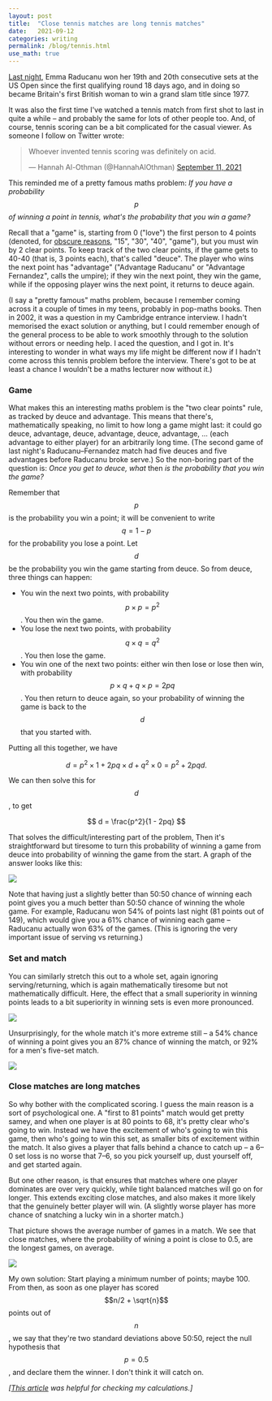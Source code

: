 ```yaml
---
layout: post
title:  "Close tennis matches are long tennis matches"
date:   2021-09-12
categories: writing
permalink: /blog/tennis.html
use_math: true
---
```


[Last night](https://www.theguardian.com/sport/2021/sep/11/emma-raducanu-makes-tennis-history-with-us-open-final-win), Emma Raducanu won her 19th and 20th consecutive sets at the US Open since the first qualifying round 18 days ago, and in doing so became Britain's first British woman to win a grand slam title since 1977.

It was also the first time I've watched a tennis match from first shot to last in quite a while – and probably the same for lots of other people too. And, of course, tennis scoring can be a bit complicated for the casual viewer. As someone I follow on Twitter wrote:

<blockquote class="twitter-tweet"><p lang="en" dir="ltr">Whoever invented tennis scoring was definitely on acid.</p>&mdash; Hannah Al-Othman (@HannahAlOthman) <a href="https://twitter.com/HannahAlOthman/status/1436789026334388225?ref_src=twsrc%5Etfw">September 11, 2021</a></blockquote> <script async src="https://platform.twitter.com/widgets.js" charset="utf-8"></script>

This reminded me of a pretty famous maths problem: _If you have a probability $$p$$ of winning a point in tennis, what's the probability that you win a game?_

Recall that a "game" is, starting from 0 ("love") the first person to 4 points (denoted, for [obscure reasons](https://en.wikipedia.org/wiki/Tennis_scoring_system#History), "15", "30", "40", "game"), but you must win by 2 clear points. To keep track of the two clear points, if the game gets to 40-40 (that is, 3 points each), that's called "deuce". The player who wins the next point has "advantage" ("Advantage Raducanu" or "Advantage Fernandez", calls the umpire); if they win the next point, they win the game, while if the opposing player wins the next point, it returns to deuce again.

(I say a "pretty famous" maths problem, because I remember coming across it a couple of times in my teens, probably in pop-maths books. Then in 2002, it was a question in my Cambridge entrance interview. I hadn't memorised the exact solution or anything, but I could remember enough of the general process to be able to work smoothly through to the solution without errors or needing help. I aced the question, and I got in. It's interesting to wonder in what ways my life might be different now if I hadn't come across this tennis problem before the interview. There's got to be at least a chance I wouldn't be a maths lecturer now without it.)

### Game

What makes this an interesting maths problem is the "two clear points" rule, as tracked by deuce and advantage. This means that there's, mathematically speaking, no limit to how long a game might last: it could go deuce, advantage, deuce, advantage, deuce, advantage, ... (each advantage to either player) for an arbitrarily long time. (The second game of last night's Raducanu–Fernandez match had five deuces and five advantages before Raducanu broke serve.) So the non-boring part of the question is: _Once you get to deuce, what_ then _is the probability that you win the game?_

Remember that $$p$$ is the probability you win a point; it will be convenient to write $$q = 1 - p$$ for the probability you lose a point. Let $$d$$ be the probability you win the game starting from deuce. So from deuce, three things can happen:

*   You win the next two points, with probability $$p \times p = p^2$$. You then win the game.
*   You lose the next two points, with probability $$q \times q = q^2$$. You then lose the game.
*   You win one of the next two points: either win then lose or lose then win, with probability $$p \times q + q \times p = 2pq$$. You then return to deuce again, so your probability of winning the game is back to the $$d$$ that you started with.

Putting all this together, we have

$$
d = p^2\times 1 + 2pq \times d + q^2 \times 0 = p^2 + 2pqd .
$$

We can then solve this for $$d$$, to get

$$
d = \frac{p^2}{1 - 2pq}
$$

That solves the difficult/interesting part of the problem, Then it's straightforward but tiresome to turn this probability of winning a game from deuce into probability of winning the game from the start. A graph of the answer looks like this:

![](../assets/img/tennis-1.png)

Note that having just a slightly better than 50:50 chance of winning each point gives you a much better than 50:50 chance of winning the whole game. For example, Raducanu won 54% of points last night (81 points out of 149), which would give you a 61% chance of winning each game – Raducanu actually won 63% of the games. (This is ignoring the very important issue of serving vs returning.)

### Set and match

You can similarly stretch this out to a whole set, again ignoring serving/returning, which is again mathematically tiresome but not mathematically difficult. Here, the effect that a small superiority in winning points leads to a bit superiority in winning sets is even more pronounced.

![](../assets/img/tennis-2.png)

Unsurprisingly, for the whole match it's more extreme still – a 54% chance of winning a point gives you an 87% chance of winning the match, or 92% for a men's five-set match.

![](../assets/img/tennis-3.png)

### Close matches are long matches

So why bother with the complicated scoring. I guess the main reason is a sort of psychological one. A "first to 81 points" match would get pretty samey, and when one player is at 80 points to 68, it's pretty clear who's going to win. Instead we have the excitement of who's going to win this game, then who's going to win this set, as smaller bits of excitement within the match. It also gives a player that falls behind a chance to catch up – a 6–0 set loss is no worse that 7–6, so you pick yourself up, dust yourself off, and get started again.

But one other reason, is that ensures that matches where one player dominates are over very quickly, while tight balanced matches will go on for longer. This extends exciting close matches, and also makes it more likely that the genuinely better player will win. (A slightly worse player has more chance of snatching a lucky win in a shorter match.)

That picture shows the average number of games in a match. We see that close matches, where the probability of wining a point is close to 0.5, are the longest games, on average.

![](../assets/img/tennis-4.png)

My own solution: Start playing a minimum number of points; maybe 100. From then, as soon as one player has scored $$n/2 + \sqrt{n}$$ points out of $$n$$, we say that they're two standard deviations above 50:50, reject the null hypothesis that $$p = 0.5$$, and declare them the winner. I don't think it will catch on.

_[[This article](https://datagenetics.com/blog/august12018/index.html) was helpful for checking my calculations.]_
